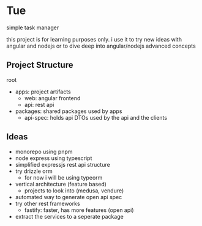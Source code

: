 # Tue

simple task manager

this project is for learning purposes only. i use it to try new ideas with angular and nodejs
or to dive deep into angular/nodejs advanced concepts

## Project Structure

root
- apps: project artifacts
  - web: angular frontend
  - api: rest api
- packages: shared packages used by apps
    - api-spec: holds api DTOs used by the api and the clients
    
## Ideas
- monorepo using pnpm
- node express using typescript
- simplified expressjs rest api structure
- try drizzle orm
  - for now i will be using typeorm
- vertical architecture (feature based)
  - projects to look into (medusa, vendure)
- automated way to generate open api spec
- try other rest frameworks
  - fastify: faster, has more features (open api)
- extract the services to a seperate package